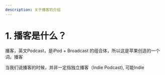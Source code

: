 ```yaml
---
description: 关于播客的介绍
---
```


# 1. 播客是什么？

播客，英文Podcast，是iPod + Broadcast 的组合体，所以这是苹果创造的一个词。播客

当我们说播客的时候，并非一定指独立播客（Indie Podcast\), 可能Indie

